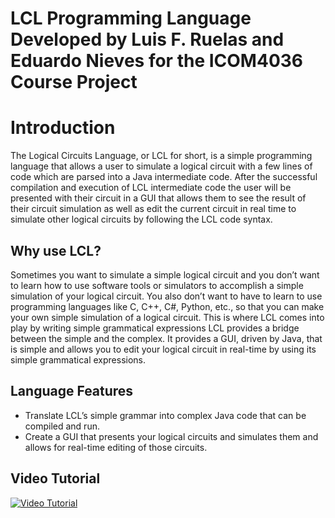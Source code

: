 # LCL Programming Language Developed by Luis F. Ruelas and Eduardo Nieves for the ICOM4036 Course Project

# Introduction
The Logical Circuits Language, or LCL for short, is a simple programming language that allows a user to simulate a logical circuit with a few lines of code which are parsed into a Java intermediate code. After the successful compilation and execution of LCL intermediate code the user will be presented with their circuit in a GUI that allows them to see the result of their circuit simulation as well as edit the current circuit in real time to simulate other logical circuits by following the LCL code syntax.

## Why use LCL?
Sometimes you want to simulate a simple logical circuit and you don’t want to learn how to use software tools or simulators to accomplish a simple simulation of your logical circuit. You also don’t want to have to learn to use programming languages like C, C++, C#, Python, etc., so that you can make your own simple simulation of a logical circuit. This is where LCL comes into play by writing simple grammatical expressions LCL provides a bridge between the simple and the complex. It provides a GUI, driven by Java, that is simple and allows you to edit your logical circuit in real-time by using its simple grammatical expressions.

## Language Features
* Translate LCL’s simple grammar into complex Java code that can be compiled and run.
* Create a GUI that presents your logical circuits and simulates them and allows for  real-time editing of those circuits.

## Video Tutorial
[![Video Tutorial](https://img.youtube.com/vi/668EVaHnnJc/0.jpg)](https://www.youtube.com/watch?v=668EVaHnnJc)
